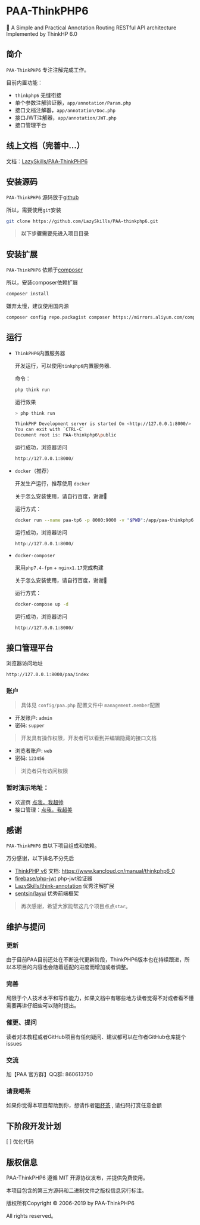 # PAA-ThinkPHP6
🐘 A Simple and Practical Annotation Routing RESTful API architecture Implemented by ThinkHP 6.0

## 简介

`PAA-ThinkPHP6` 专注注解完成工作。

目前内置功能：

- `thinkphp6` 无缝衔接
- 单个参数注解验证器，`app/annotation/Param.php`
- 接口文档注解器，`app/annotation/Doc.php`
- 接口JWT注解器，`app/annotation/JWT.php`
- 接口管理平台

## 线上文档（完善中...）

文档：[LazySkills/PAA-ThinkPHP6](https://lazyskills.github.io/views/php/paa-thinkphp6/)


## 安装源码

`PAA-ThinkPHP6` 源码放于[github](https://github.com/LazySkills/PAA-thinkphp6)

所以，需要使用`git`安装

```bash
git clone https://github.com/LazySkills/PAA-thinkphp6.git
```

> **以下步骤需要先进入项目目录**

## 安装扩展

`PAA-ThinkPHP6` 依赖于[composer](https://china-wangyu.github.io/views/php/composer/)

所以，安装composer依赖扩展

```bash
composer install
```

嫌弃太慢，建议使用国内源

```bash
composer config repo.packagist composer https://mirrors.aliyun.com/composer/
```


## 运行

- `ThinkPHP6`内置服务器

    开发运行，可以使用`tinkphp6`内置服务器.
    
    命令：
    
    ```php
    php think run
    ```
    
    运行效果
    
    ```bash
    > php think run
    
    ThinkPHP Development server is started On <http://127.0.0.1:8000/>
    You can exit with `CTRL-C`
    Document root is: PAA-thinkphp6\public
    ```
    
    运行成功，浏览器访问
    
    ```bash
    http://127.0.0.1:8000/
    ```
- `docker`（推荐） 
    
   开发生产运行，推荐使用 `docker`
   
   关于怎么安装使用，请自行百度，谢谢🙏
   
   运行方式：
   
   ```bash
   docker run --name paa-tp6 -p 8000:9000 -v "$PWD":/app/paa-thinkphp6 chinawangyu/paa-thinkphp6
   ```
   
   运行成功，浏览器访问
       
   ```bash
   http://127.0.0.1:8000/
   ```

- `docker-composer`

   采用`php7.4-fpm` + `nginx1.17`完成构建
   
   关于怎么安装使用，请自行百度，谢谢🙏
    
          
   运行方式：
  
   ```bash
   docker-compose up -d
   ```
  
   运行成功，浏览器访问
      
   ```bash
   http://127.0.0.1:8000/
   ```
      

## 接口管理平台

浏览器访问地址

```bash
http://127.0.0.1:8000/paa/index
```

### 账户

> 具体见 `config/paa.php` 配置文件中 `management.member`配置

- 开发账户: `admin`
- 密码: `supper`

> 开发具有操作权限，开发者可以看到并编辑隐藏的接口文档

- 浏览者账户: `web`
- 密码: `123456`

> 浏览者只有访问权限

### 暂时演示地址：

- 欢迎页 [点我，我超帅](http://paa.tp6.devilgod.cn)
- 接口管理：[点我，我超美](http://paa.tp6.devilgod.cn/paa/index)
    
## 感谢

`PAA-ThinkPHP6` 由以下项目组成和依赖。

万分感谢，以下排名不分先后

- [ThinkPHP v6](https://github.com/top-think/framework) 文档: https://www.kancloud.cn/manual/thinkphp6_0
- [firebase/php-jwt](https://packagist.org/packages/firebase/php-jwt) php-jwt验证器
- [LazySkills/think-annotation](https://github.com/LazySkills/think-annotation) 优秀注解扩展
- [sentsin/layui](https://github.com/sentsin/layui) 优秀前端框架

> 再次感谢，希望大家能帮这几个项目点点`star`。

## 维护与提问

### 更新
由于目前PAA目前还处在不断迭代更新阶段，ThinkPHP6版本也在持续跟进，所以本项目的内容也会随着适配的进度而增加或者调整。

### 完善
局限于个人技术水平和写作能力，如果文档中有哪些地方读者觉得不对或者看不懂需要再讲仔细些可以随时提出。

### 催更、提问
读者对本教程或者GitHub项目有任何疑问、建议都可以在作者GitHub仓库提个issues

### 交流
加【PAA 官方群】QQ群: 860613750

### 请我喝茶
如果你觉得本项目帮助到你，想请作者[喝杯茶](https://camo.githubusercontent.com/7c3599367e8cde0a4ea6d0cd97103794a4e18af1/68747470733a2f2f6368696e612d77616e6779752e6769746875622e696f2f2f5452522fe68993e8b58f2f616c697061792e6a7067) , 请扫码打赏任意金额

## 下阶段开发计划
[ ] 优化代码

## 版权信息
PAA-ThinkPHP6 遵循 MIT 开源协议发布，并提供免费使用。

本项目包含的第三方源码和二进制文件之版权信息另行标注。

版权所有Copyright © 2006-2019 by PAA-ThinkPHP6

All rights reserved。